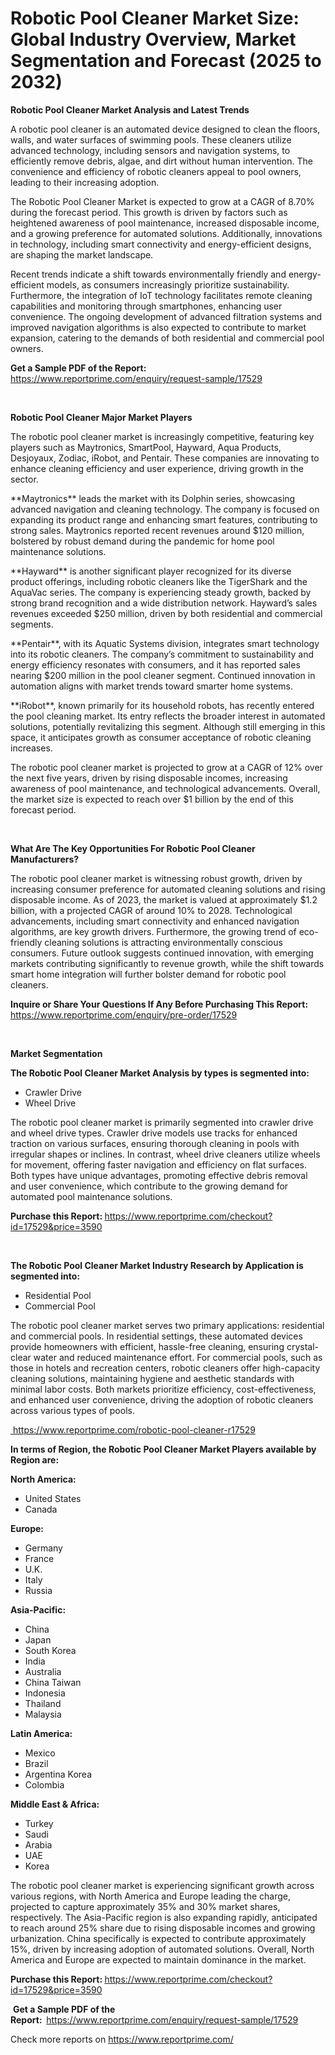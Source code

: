 <p><h1>Robotic Pool Cleaner Market Size: Global Industry Overview, Market Segmentation and Forecast (2025 to 2032)</h1></p><p><strong>Robotic Pool Cleaner Market Analysis and Latest Trends</strong></p>
<p><p>A robotic pool cleaner is an automated device designed to clean the floors, walls, and water surfaces of swimming pools. These cleaners utilize advanced technology, including sensors and navigation systems, to efficiently remove debris, algae, and dirt without human intervention. The convenience and efficiency of robotic cleaners appeal to pool owners, leading to their increasing adoption.</p><p>The Robotic Pool Cleaner Market is expected to grow at a CAGR of 8.70% during the forecast period. This growth is driven by factors such as heightened awareness of pool maintenance, increased disposable income, and a growing preference for automated solutions. Additionally, innovations in technology, including smart connectivity and energy-efficient designs, are shaping the market landscape. </p><p>Recent trends indicate a shift towards environmentally friendly and energy-efficient models, as consumers increasingly prioritize sustainability. Furthermore, the integration of IoT technology facilitates remote cleaning capabilities and monitoring through smartphones, enhancing user convenience. The ongoing development of advanced filtration systems and improved navigation algorithms is also expected to contribute to market expansion, catering to the demands of both residential and commercial pool owners.</p></p>
<p><strong>Get a Sample PDF of the Report:&nbsp;</strong> <a href="https://www.reportprime.com/enquiry/request-sample/17529?utm_campaign=3091&utm_medium=2&utm_source=Github&utm_content=ia&utm_term=18032025&utm_id=robotic-pool-cleaner">https://www.reportprime.com/enquiry/request-sample/17529</a></p>
<p>&nbsp;</p>
<p><strong>Robotic Pool Cleaner Major Market Players</strong></p>
<p><p>The robotic pool cleaner market is increasingly competitive, featuring key players such as Maytronics, SmartPool, Hayward, Aqua Products, Desjoyaux, Zodiac, iRobot, and Pentair. These companies are innovating to enhance cleaning efficiency and user experience, driving growth in the sector.</p><p>**Maytronics** leads the market with its Dolphin series, showcasing advanced navigation and cleaning technology. The company is focused on expanding its product range and enhancing smart features, contributing to strong sales. Maytronics reported recent revenues around $120 million, bolstered by robust demand during the pandemic for home pool maintenance solutions.</p><p>**Hayward** is another significant player recognized for its diverse product offerings, including robotic cleaners like the TigerShark and the AquaVac series. The company is experiencing steady growth, backed by strong brand recognition and a wide distribution network. Hayward’s sales revenues exceeded $250 million, driven by both residential and commercial segments.</p><p>**Pentair**, with its Aquatic Systems division, integrates smart technology into its robotic cleaners. The company’s commitment to sustainability and energy efficiency resonates with consumers, and it has reported sales nearing $200 million in the pool cleaner segment. Continued innovation in automation aligns with market trends toward smarter home systems.</p><p>**iRobot**, known primarily for its household robots, has recently entered the pool cleaning market. Its entry reflects the broader interest in automated solutions, potentially revitalizing this segment. Although still emerging in this space, it anticipates growth as consumer acceptance of robotic cleaning increases.</p><p>The robotic pool cleaner market is projected to grow at a CAGR of 12% over the next five years, driven by rising disposable incomes, increasing awareness of pool maintenance, and technological advancements. Overall, the market size is expected to reach over $1 billion by the end of this forecast period.</p></p>
<p>&nbsp;</p>
<p><strong>What Are The Key Opportunities For Robotic Pool Cleaner Manufacturers?</strong></p>
<p><p>The robotic pool cleaner market is witnessing robust growth, driven by increasing consumer preference for automated cleaning solutions and rising disposable income. As of 2023, the market is valued at approximately $1.2 billion, with a projected CAGR of around 10% to 2028. Technological advancements, including smart connectivity and enhanced navigation algorithms, are key growth drivers. Furthermore, the growing trend of eco-friendly cleaning solutions is attracting environmentally conscious consumers. Future outlook suggests continued innovation, with emerging markets contributing significantly to revenue growth, while the shift towards smart home integration will further bolster demand for robotic pool cleaners.</p></p>
<p><strong>Inquire or Share Your Questions If Any Before Purchasing This Report:</strong> <a href="https://www.reportprime.com/enquiry/pre-order/17529?utm_campaign=3091&utm_medium=2&utm_source=Github&utm_content=ia&utm_term=18032025&utm_id=robotic-pool-cleaner">https://www.reportprime.com/enquiry/pre-order/17529</a></p>
<p>&nbsp;</p>
<p><strong>Market Segmentation</strong></p>
<p><strong>The Robotic Pool Cleaner Market Analysis by types is segmented into:</strong></p>
<p><ul><li>Crawler Drive</li><li>Wheel Drive</li></ul></p>
<p><p>The robotic pool cleaner market is primarily segmented into crawler drive and wheel drive types. Crawler drive models use tracks for enhanced traction on various surfaces, ensuring thorough cleaning in pools with irregular shapes or inclines. In contrast, wheel drive cleaners utilize wheels for movement, offering faster navigation and efficiency on flat surfaces. Both types have unique advantages, promoting effective debris removal and user convenience, which contribute to the growing demand for automated pool maintenance solutions.</p></p>
<p><strong>Purchase this Report:&nbsp;</strong><a href="https://www.reportprime.com/checkout?id=17529&price=3590&utm_campaign=3091&utm_medium=2&utm_source=Github&utm_content=ia&utm_term=18032025&utm_id=robotic-pool-cleaner">https://www.reportprime.com/checkout?id=17529&price=3590</a></p>
<p>&nbsp;</p>
<p><strong>The Robotic Pool Cleaner Market Industry Research by Application is segmented into:</strong></p>
<p><ul><li>Residential Pool</li><li>Commercial Pool</li></ul></p>
<p><p>The robotic pool cleaner market serves two primary applications: residential and commercial pools. In residential settings, these automated devices provide homeowners with efficient, hassle-free cleaning, ensuring crystal-clear water and reduced maintenance effort. For commercial pools, such as those in hotels and recreation centers, robotic cleaners offer high-capacity cleaning solutions, maintaining hygiene and aesthetic standards with minimal labor costs. Both markets prioritize efficiency, cost-effectiveness, and enhanced user convenience, driving the adoption of robotic cleaners across various types of pools.</p></p>
<p><a href="https://www.reportprime.com/robotic-pool-cleaner-r17529?utm_campaign=3091&utm_medium=2&utm_source=Github&utm_content=ia&utm_term=18032025&utm_id=robotic-pool-cleaner">&nbsp;https://www.reportprime.com/robotic-pool-cleaner-r17529</a></p>
<p><strong>In terms of Region, the Robotic Pool Cleaner Market Players available by Region are:</strong></p>
<p>
    <p> <strong> North America: </strong>
        <ul>
            <li>United States</li>
            <li>Canada</li>
        </ul>
        </p> 
    <p> <strong> Europe: </strong>
        <ul>
            <li>Germany</li>
            <li>France</li>
            <li>U.K.</li>
            <li>Italy</li>
            <li>Russia</li>
        </ul>
        </p> 
    <p> <strong> Asia-Pacific: </strong>
        <ul>
            <li>China</li>
            <li>Japan</li>
            <li>South Korea</li>
            <li>India</li>
            <li>Australia</li>
            <li>China Taiwan</li>
            <li>Indonesia</li>
            <li>Thailand</li>
            <li>Malaysia</li>
        </ul>
        </p> 
    <p> <strong> Latin America: </strong>
        <ul>
            <li>Mexico</li>
            <li>Brazil</li>
            <li>Argentina Korea</li>
            <li>Colombia</li>
        </ul>
        </p> 
    <p> <strong> Middle East & Africa: </strong>
        <ul>
            <li>Turkey</li>
            <li>Saudi</li>
            <li>Arabia</li>
            <li>UAE</li>
            <li>Korea</li>
        </ul>
    </p>
    </p>
<p><p>The robotic pool cleaner market is experiencing significant growth across various regions, with North America and Europe leading the charge, projected to capture approximately 35% and 30% market shares, respectively. The Asia-Pacific region is also expanding rapidly, anticipated to reach around 25% share due to rising disposable incomes and growing urbanization. China specifically is expected to contribute approximately 15%, driven by increasing adoption of automated solutions. Overall, North America and Europe are expected to maintain dominance in the market.</p></p>
<p><strong>Purchase this Report: </strong><a href="https://www.reportprime.com/checkout?id=17529&price=3590&utm_campaign=3091&utm_medium=2&utm_source=Github&utm_content=ia&utm_term=18032025&utm_id=robotic-pool-cleaner">https://www.reportprime.com/checkout?id=17529&price=3590</a></p>
<p>&nbsp;<strong>Get a Sample PDF of the Report:&nbsp;&nbsp;</strong><a href="https://www.reportprime.com/enquiry/request-sample/17529?utm_campaign=3091&utm_medium=2&utm_source=Github&utm_content=ia&utm_term=18032025&utm_id=robotic-pool-cleaner">https://www.reportprime.com/enquiry/request-sample/17529</a></p>
<p><strong></strong></p>
<p>Check more reports on <a href="https://www.reportprime.com/?utm_campaign=3091&utm_medium=2&utm_source=Github&utm_content=ia&utm_term=18032025&utm_id=robotic-pool-cleaner">https://www.reportprime.com/</a></p>